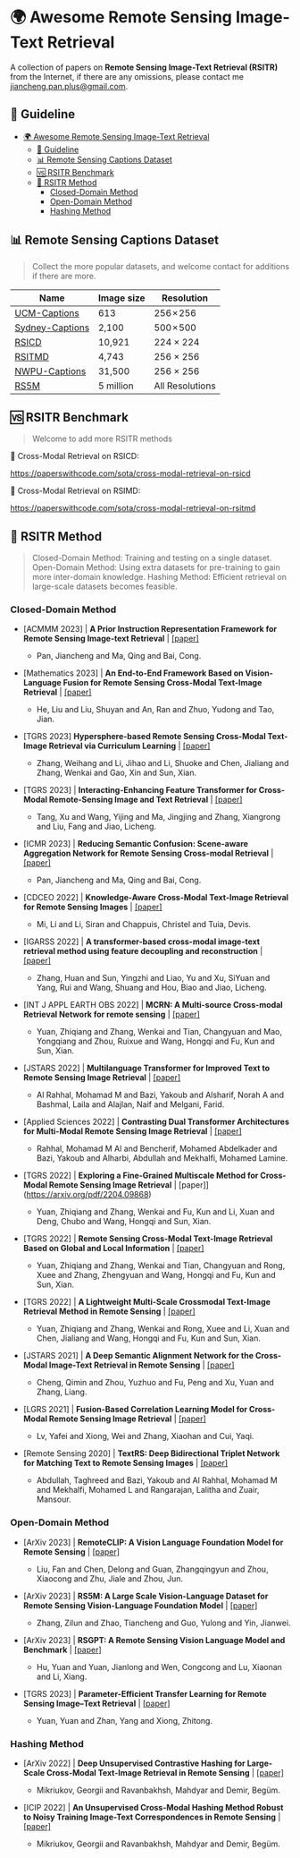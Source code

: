 # 🌍 Awesome Remote Sensing Image-Text Retrieval
A collection of papers on **Remote Sensing Image-Text Retrieval (RSITR)** from the Internet, if there are any omissions, please contact me [jiancheng.pan.plus@gmail.com](https://jianchengpan.space/email.html).

## 🧭 Guideline

- [🌍 Awesome Remote Sensing Image-Text Retrieval](#-awesome-remote-sensing-image-text-retrieval)
  - [🧭 Guideline](#-guideline)
  - [📊 Remote Sensing Captions Dataset](#-remote-sensing-captions-dataset)
  - [🆚 RSITR Benchmark](#-rsitr-benchmark)
  - [📖 RSITR Method](#-rsitr-method)
    - [Closed-Domain Method](#closed-domain-method)
    - [Open-Domain Method](#open-domain-method)
    - [Hashing Method](#hashing-method)


## 📊 Remote Sensing Captions Dataset
> Collect the more popular datasets, and welcome contact for additions if there are more.

| Name                                                         | Image size | Resolution      |
| ------------------------------------------------------------ | ---------- | --------------- |
| [UCM-Captions](https://github.com/201528014227051/RSICD_optimal) | 613        | 256 × 256       |
| [Sydney-Captions](https://github.com/201528014227051/RSICD_optimal) | 2,100      | 500 × 500       |
| [RSICD](https://github.com/201528014227051/RSICD_optimal)    | 10,921     | 224 × 224       |
| [RSITMD](https://github.com/xiaoyuan1996/AMFMN/tree/master/RSITMD) | 4,743      | 256 × 256       |
| [NWPU-Captions](https://github.com/HaiyanHuang98/NWPU-Captions) | 31,500     | 256 × 256       |
| [RS5M](https://github.com/om-ai-lab/RS5M)                    | 5 million  | All Resolutions |

## 🆚 RSITR Benchmark
> Welcome to add more RSITR methods

📌 Cross-Modal Retrieval on RSICD:

https://paperswithcode.com/sota/cross-modal-retrieval-on-rsicd

📌 Cross-Modal Retrieval on RSIMD:

https://paperswithcode.com/sota/cross-modal-retrieval-on-rsitmd

## 📖 RSITR Method
> Closed-Domain Method: Training and testing on a single dataset.
>Open-Domain Method: Using extra datasets for pre-training to gain more inter-domain knowledge.
> Hashing Method: Efficient retrieval on large-scale datasets becomes feasible.

### Closed-Domain Method
- [ACMMM 2023] | **A Prior Instruction Representation Framework for Remote Sensing Image-text Retrieval** |  [[paper]](https://dl.acm.org/doi/10.1145/3581783.3612374)
  - Pan, Jiancheng and Ma, Qing and Bai, Cong.
  
- [Mathematics 2023] | **An End-to-End Framework Based on Vision-Language Fusion for Remote Sensing Cross-Modal Text-Image Retrieval** | [[paper]](https://www.mdpi.com/2227-7390/11/10/2279/htm)
  - He, Liu and Liu, Shuyan and An, Ran and Zhuo, Yudong and Tao, Jian.

- [TGRS 2023] **Hypersphere-based Remote Sensing Cross-Modal Text-Image Retrieval via Curriculum Learning** | [[paper]](https://ieeexplore.ieee.org/abstract/document/10261223/)
  - Zhang, Weihang and Li, Jihao and Li, Shuoke and Chen, Jialiang and Zhang, Wenkai and Gao, Xin and Sun, Xian.

- [TGRS 2023] | **Interacting-Enhancing Feature Transformer for Cross-Modal Remote-Sensing Image and Text Retrieval** | [[paper]](https://ieeexplore.ieee.org/abstract/document/10138021/)
  - Tang, Xu and Wang, Yijing and Ma, Jingjing and Zhang, Xiangrong and Liu, Fang and Jiao, Licheng.

- [ICMR 2023] | **Reducing Semantic Confusion: Scene-aware Aggregation Network for Remote Sensing Cross-modal Retrieval** | [[paper]](https://dl.acm.org/doi/abs/10.1145/3591106.3592236)
  - Pan, Jiancheng and Ma, Qing and Bai, Cong.

- [CDCEO 2022] | **Knowledge-Aware Cross-Modal Text-Image Retrieval for Remote Sensing Images** | [[paper]](https://infoscience.epfl.ch/record/300085/files/Mi_2022.pdf)
  - Mi, Li and Li, Siran and Chappuis, Christel and Tuia, Devis.

- [IGARSS 2022] | **A transformer-based cross-modal image-text retrieval method using feature decoupling and reconstruction** | [[paper]](https://ieeexplore.ieee.org/abstract/document/9883242/)
  - Zhang, Huan and Sun, Yingzhi and Liao, Yu and Xu, SiYuan and Yang, Rui and Wang, Shuang and Hou, Biao and Jiao, Licheng.

- [INT J APPL EARTH OBS 2022] | **MCRN: A Multi-source Cross-modal Retrieval Network for remote sensing** | [[paper]](https://www.sciencedirect.com/science/article/pii/S156984322200259X)
  - Yuan, Zhiqiang and Zhang, Wenkai and Tian, Changyuan and Mao, Yongqiang and Zhou, Ruixue and Wang, Hongqi and Fu, Kun and Sun, Xian.
- [JSTARS 2022] | **Multilanguage Transformer for Improved Text to Remote Sensing Image Retrieval** | [[paper]](https://ieeexplore.ieee.org/iel7/4609443/9656571/09925582.pdf)
  - Al Rahhal, Mohamad M and Bazi, Yakoub and Alsharif, Norah A and Bashmal, Laila and Alajlan, Naif and Melgani, Farid.

- [Applied Sciences 2022] | **Contrasting Dual Transformer Architectures for Multi-Modal Remote Sensing Image Retrieval** | [[paper]](https://www.mdpi.com/2076-3417/13/1/282)
  - Rahhal, Mohamad M Al and Bencherif, Mohamed Abdelkader and Bazi, Yakoub and Alharbi, Abdullah and Mekhalfi, Mohamed Lamine.

- [TGRS 2022] | **Exploring a Fine-Grained Multiscale Method for Cross-Modal Remote Sensing Image Retrieval** | [paper]](https://arxiv.org/pdf/2204.09868)
  - Yuan, Zhiqiang and Zhang, Wenkai and Fu, Kun and Li, Xuan and Deng, Chubo and Wang, Hongqi and Sun, Xian.

- [TGRS 2022] | **Remote Sensing Cross-Modal Text-Image Retrieval Based on Global and Local Information** | [[paper]](https://arxiv.org/pdf/2204.09860)
  - Yuan, Zhiqiang and Zhang, Wenkai and Tian, Changyuan and Rong, Xuee and Zhang, Zhengyuan and Wang, Hongqi and Fu, Kun and Sun, Xian.

- [TGRS 2022] | **A Lightweight Multi-Scale Crossmodal Text-Image Retrieval Method in Remote Sensing** | [[paper]](https://ieeexplore.ieee.org/abstract/document/9594840/)
  - Yuan, Zhiqiang and Zhang, Wenkai and Rong, Xuee and Li, Xuan and Chen, Jialiang and Wang, Hongqi and Fu, Kun and Sun, Xian.

- [JSTARS 2021] | **A Deep Semantic Alignment Network for the Cross-Modal Image-Text Retrieval in Remote Sensing** | [[paper]](https://ieeexplore.ieee.org/iel7/4609443/4609444/09395191.pdf)
  - Cheng, Qimin and Zhou, Yuzhuo and Fu, Peng and Xu, Yuan and Zhang, Liang.

- [LGRS 2021] | **Fusion-Based Correlation Learning Model for Cross-Modal Remote Sensing Image Retrieval** | [[paper]](https://ieeexplore.ieee.org/abstract/document/9628066/)
  - Lv, Yafei and Xiong, Wei and Zhang, Xiaohan and Cui, Yaqi.

- [Remote Sensing 2020] | **TextRS: Deep Bidirectional Triplet Network for Matching Text to Remote Sensing Images** | [[paper]](https://www.mdpi.com/2072-4292/12/3/405/pdf)
  - Abdullah, Taghreed and Bazi, Yakoub and Al Rahhal, Mohamad M and Mekhalfi, Mohamed L and Rangarajan, Lalitha and Zuair, Mansour.

### Open-Domain Method
- [ArXiv 2023] | **RemoteCLIP: A Vision Language Foundation Model for Remote Sensing** | [[paper]](https://arxiv.org/pdf/2306.11029)
  - Liu, Fan and Chen, Delong and Guan, Zhangqingyun and Zhou, Xiaocong and Zhu, Jiale and Zhou, Jun.

- [ArXiv 2023] | **RS5M: A Large Scale Vision-Language Dataset for Remote Sensing Vision-Language Foundation Model** | [[paper]](https://arxiv.org/abs/2306.11300)
  - Zhang, Zilun and Zhao, Tiancheng and Guo, Yulong and Yin, Jianwei.

- [ArXiv 2023] | **RSGPT: A Remote Sensing Vision Language Model and Benchmark** | [[paper]](https://arxiv.org/pdf/2307.15266)
  - Hu, Yuan and Yuan, Jianlong and Wen, Congcong and Lu, Xiaonan and Li, Xiang.

- [TGRS 2023] | **Parameter-Efficient Transfer Learning for Remote Sensing Image–Text Retrieval** | [[paper]](https://arxiv.org/pdf/2308.12509)
  - Yuan, Yuan and Zhan, Yang and Xiong, Zhitong.

### Hashing Method
- [ArXiv 2022] | **Deep Unsupervised Contrastive Hashing for Large-Scale Cross-Modal Text-Image Retrieval in Remote Sensing** | [[paper]](https://arxiv.org/pdf/2201.08125)
  - Mikriukov, Georgii and Ravanbakhsh, Mahdyar and Demir, Beg&uuml;m.

- [ICIP 2022] | **An Unsupervised Cross-Modal Hashing Method Robust to Noisy Training Image-Text Correspondences in Remote Sensing** | [[paper]](https://arxiv.org/pdf/2202.13117)
  - Mikriukov, Georgii and Ravanbakhsh, Mahdyar and Demir, Beg&uuml;m.

